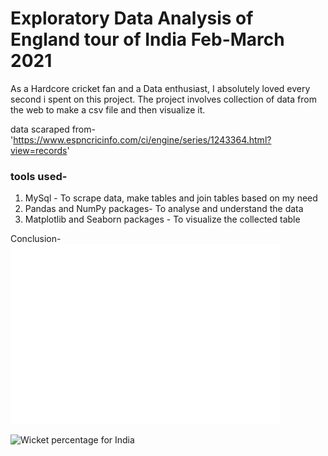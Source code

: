 # Exploratory Data Analysis of England tour of India Feb-March 2021   
  As a Hardcore cricket fan and a Data enthusiast, I absolutely loved every second i spent on this project. The project involves collection of data from the web to make a csv file and then visualize it.

data scaraped from- 'https://www.espncricinfo.com/ci/engine/series/1243364.html?view=records'

### tools used-
1) MySql - To scrape data, make tables and join tables based on my need
2) Pandas and NumPy packages- To analyse and understand the data
3) Matplotlib and Seaborn packages - To visualize the collected table

Conclusion-
![Best All-round performance](allround.png)

![Wicket percentage for India](wicketpercent.png)

